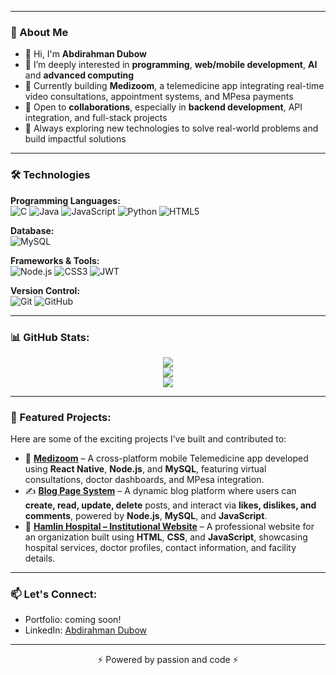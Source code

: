 
--- 

### 💫 About Me
- 👋 Hi, I'm **Abdirahman Dubow**
- 🌱 I’m deeply interested in **programming**, **web/mobile development**, **AI** and **advanced computing**
- 💼 Currently building **Medizoom**, a telemedicine app integrating real-time video consultations, appointment systems, and MPesa payments
- 🤝 Open to **collaborations**, especially in **backend development**, API integration, and full-stack projects
- 📌 Always exploring new technologies to solve real-world problems and build impactful solutions

---

### 🛠️ Technologies

**Programming Languages:**  
![C](https://img.shields.io/badge/C-00599C?style=for-the-badge&logo=c&logoColor=white)
![Java](https://img.shields.io/badge/Java-007396?style=for-the-badge&logo=java&logoColor=white)
![JavaScript](https://img.shields.io/badge/JavaScript-F7DF1E?style=for-the-badge&logo=javascript&logoColor=black)
![Python](https://img.shields.io/badge/Python-3776AB?style=for-the-badge&logo=python&logoColor=white)
![HTML5](https://img.shields.io/badge/HTML5-E34F26?style=for-the-badge&logo=html5&logoColor=white)

**Database:**  
![MySQL](https://img.shields.io/badge/MySQL-4479A1?style=for-the-badge&logo=mysql&logoColor=white)

**Frameworks & Tools:**  
![Node.js](https://img.shields.io/badge/Node.js-339933?style=for-the-badge&logo=nodedotjs&logoColor=white)
![CSS3](https://img.shields.io/badge/CSS3-1572B6?style=for-the-badge&logo=css3&logoColor=white)
![JWT](https://img.shields.io/badge/JWT-000000?style=for-the-badge&logo=jsonwebtokens&logoColor=white)

**Version Control:**  
![Git](https://img.shields.io/badge/Git-F05032?style=for-the-badge&logo=git&logoColor=white)
![GitHub](https://img.shields.io/badge/GitHub-181717?style=for-the-badge&logo=github&logoColor=white)


---

### 📊 GitHub Stats:

<p align="center">
  <img src="https://github-readme-stats.vercel.app/api?username=Dubow&show_icons=true&theme=default" />
  <br />
  <img src="https://github-readme-streak-stats.herokuapp.com/?user=Dubow&theme=default" />
  <br />
  <img src="https://github-readme-stats.vercel.app/api/top-langs/?username=Dubow&layout=compact" />
</p>

---

### 📌 Featured Projects:
Here are some of the exciting projects I’ve built and contributed to:

- 💊 **[Medizoom](#)** – A cross-platform mobile Telemedicine app developed using **React Native**, **Node.js**, and **MySQL**, featuring virtual consultations, doctor dashboards, and MPesa integration.
- ✍️ **[Blog Page System](https://github.com/Dubow/husdubow_blog-site)** – A dynamic blog platform where users can **create, read, update, delete** posts, and interact via **likes, dislikes, and comments**, powered by **Node.js**, **MySQL**, and **JavaScript**.
- 🏥 **[Hamlin Hospital – Institutional Website](https://github.com/Dubow/Hamlin-Hospital)** – A professional website for an organization built using **HTML**, **CSS**, and **JavaScript**, showcasing hospital services, doctor profiles, contact information, and facility details.
  
---

### 📫 Let's Connect:
- Portfolio: coming soon!
- LinkedIn: [Abdirahman Dubow](https://www.linkedin.com/in/abdirahman-dubow-03338b237/)

---

<p align="center">⚡ Powered by passion and code ⚡</p>

